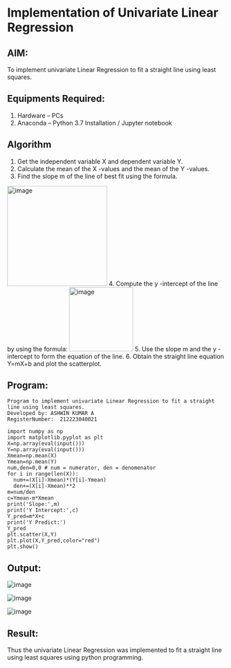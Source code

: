 # Implementation of Univariate Linear Regression
## AIM:
To implement univariate Linear Regression to fit a straight line using least squares.

## Equipments Required:
1. Hardware – PCs
2. Anaconda – Python 3.7 Installation / Jupyter notebook

## Algorithm
1. Get the independent variable X and dependent variable Y.
2. Calculate the mean of the X -values and the mean of the Y -values.
3. Find the slope m of the line of best fit using the formula. 
<img width="231" alt="image" src="https://user-images.githubusercontent.com/93026020/192078527-b3b5ee3e-992f-46c4-865b-3b7ce4ac54ad.png">
4. Compute the y -intercept of the line by using the formula:
<img width="148" alt="image" src="https://user-images.githubusercontent.com/93026020/192078545-79d70b90-7e9d-4b85-9f8b-9d7548a4c5a4.png">
5. Use the slope m and the y -intercept to form the equation of the line.
6. Obtain the straight line equation Y=mX+b and plot the scatterplot.

## Program:

```
Program to implement univariate Linear Regression to fit a straight line using least squares.
Developed by: ASHWIN KUMAR A
RegisterNumber:  212223040021
```
```
import numpy as np
import matplotlib.pyplot as plt
X=np.array(eval(input()))
Y=np.array(eval(input()))
Xmean=np.mean(X)
Ymean=np.mean(Y)
num,den=0,0 # num = numerator, den = denomenator
for i in range(len(X)):
  num+=(X[i]-Xmean)*(Y[i]-Ymean)
  den+=(X[i]-Xmean)**2
m=num/den
c=Ymean-m*Xmean
print('Slope:',m)
print('Y Intercept:',c)
Y_pred=m*X+c
print('Y Predict:')
Y_pred
plt.scatter(X,Y)
plt.plot(X,Y_pred,color="red")
plt.show()
````
## Output:

![image](https://github.com/user-attachments/assets/43a1f720-f652-4bb0-aa28-97ff104a3c4a)

![image](https://github.com/user-attachments/assets/8c17ceee-6389-42a3-a2f6-209c85e68b9a)

![image](https://github.com/user-attachments/assets/f9ab633f-1afe-4fd7-931a-4a5ead9a9656)


## Result:
Thus the univariate Linear Regression was implemented to fit a straight line using least squares using python programming.
